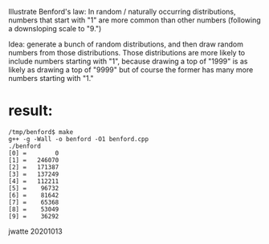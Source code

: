 Illustrate Benford's law: In random / naturally occurring distributions,
numbers that start with "1" are more common than other numbers (following
a downsloping scale to "9.")

Idea: generate a bunch of random distributions, and then draw random
numbers from those distributions. Those distributions are more likely
to include numbers starting with "1", because drawing a top of "1999"
is as likely as drawing a top of "9999" but of course the former has
many more numbers starting with "1."

result:
=======

    /tmp/benford$ make
    g++ -g -Wall -o benford -O1 benford.cpp
    ./benford
    [0] =        0
    [1] =   246070
    [2] =   171387
    [3] =   137249
    [4] =   112211
    [5] =    96732
    [6] =    81642
    [7] =    65368
    [8] =    53049
    [9] =    36292

jwatte 20201013
